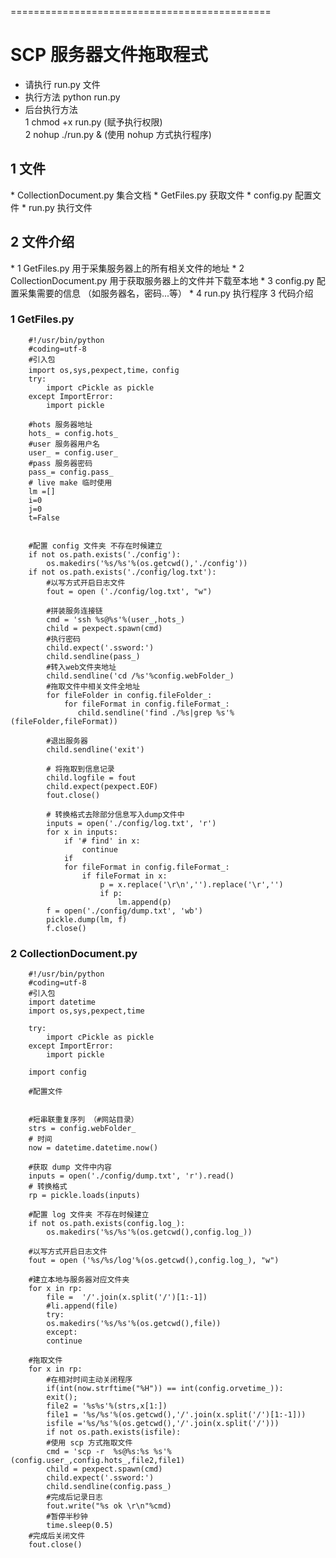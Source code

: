 =============================================

<h1>SCP 服务器文件拖取程式</h1>

* 请执行 run.py 文件		
* 执行方法 python run.py		
* 后台执行方法		
1 chmod +x run.py (赋予执行权限)	
2 nohup ./run.py & (使用 nohup 方式执行程序)	
<h2> 1 文件 </h2>
	* CollectionDocument.py    集合文档			
	* GetFiles.py    获取文件		
	* config.py    配置文件		
	* run.py    执行文件		
<h2> 2 文件介绍 </h2>
	* 1 GetFiles.py			
	用于采集服务器上的所有相关文件的地址		
	* 2 CollectionDocument.py		
	用于获取服务器上的文件并下载至本地		
	* 3 config.py		
	配置采集需要的信息 （如服务器名，密码...等）		
	* 4 run.py		
	执行程序		

</h2> 3 代码介绍 </h2>

### **1 GetFiles.py**

```
	#!/usr/bin/python
	#coding=utf-8
	#引入包
	import os,sys,pexpect,time，config
	try:
		import cPickle as pickle
	except ImportError:
		import pickle
			
	#hots 服务器地址
	hots_ = config.hots_
	#user 服务器用户名
	user_ = config.user_
	#pass 服务器密码
	pass_= config.pass_
	# live make 临时使用
	lm =[]
	i=0
	j=0
	t=False

	
	#配置 config 文件夹 不存在时候建立
	if not os.path.exists('./config'):
		os.makedirs('%s/%s'%(os.getcwd(),'./config'))
	if not os.path.exists('./config/log.txt'):
		#以写方式开启日志文件
		fout = open ('./config/log.txt', "w")
	
		#拼装服务连接链
		cmd = 'ssh %s@%s'%(user_,hots_)
		child = pexpect.spawn(cmd)
		#执行密码
		child.expect('.ssword:')
		child.sendline(pass_)
		#转入web文件夹地址
		child.sendline('cd /%s'%config.webFolder_)
		#拖取文件中相关文件全地址
		for fileFolder in config.fileFolder_:
			for fileFormat in config.fileFormat_:
			   child.sendline('find ./%s|grep %s'%(fileFolder,fileFormat))

		#退出服务器
		child.sendline('exit')
	
		# 将拖取到信息记录
		child.logfile = fout
		child.expect(pexpect.EOF)
		fout.close()

		# 转换格式去除部分信息写入dump文件中
		inputs = open('./config/log.txt', 'r')
		for x in inputs:
			if '# find' in x:
				continue
			if 
			for fileFormat in config.fileFormat_:
				if fileFormat in x:
					p = x.replace('\r\n','').replace('\r','')
					if p:
						lm.append(p)
		f = open('./config/dump.txt', 'wb')
		pickle.dump(lm, f)
		f.close()
```
### **2 CollectionDocument.py** 
```
	#!/usr/bin/python
	#coding=utf-8
	#引入包		
	import datetime
	import os,sys,pexpect,time

	try:
		import cPickle as pickle
	except ImportError:
		import pickle

	import config
	
	#配置文件

	
	#短串联重复序列 （#网站目录）
	strs = config.webFolder_
	# 时间
	now = datetime.datetime.now()
	
	#获取 dump 文件中内容
	inputs = open('./config/dump.txt', 'r').read()
	# 转换格式
	rp = pickle.loads(inputs)

	#配置 log 文件夹 不存在时候建立
	if not os.path.exists(config.log_):
		os.makedirs('%s/%s'%(os.getcwd(),config.log_))

	#以写方式开启日志文件
	fout = open ('%s/%s/log'%(os.getcwd(),config.log_), "w")

	#建立本地与服务器对应文件夹
	for x in rp:
		file =  '/'.join(x.split('/')[1:-1])
		#li.append(file)
		try:
		os.makedirs('%s/%s'%(os.getcwd(),file))
		except:
		continue

	#拖取文件
	for x in rp:
		#在相对时间主动关闭程序
		if(int(now.strftime("%H")) == int(config.orvetime_)):
		exit();
		file2 = '%s%s'%(strs,x[1:])
		file1 = '%s/%s'%(os.getcwd(),'/'.join(x.split('/')[1:-1]))
		isfile ='%s/%s'%(os.getcwd(),'/'.join(x.split('/')))
		if not os.path.exists(isfile):
		#使用 scp 方式拖取文件
		cmd = 'scp -r  %s@%s:%s %s'%(config.user_,config.hots_,file2,file1)
		child = pexpect.spawn(cmd)
		child.expect('.ssword:')
		child.sendline(config.pass_)
		#完成后记录日志
		fout.write("%s ok \r\n"%cmd)
		#暂停半秒钟
		time.sleep(0.5)
	#完成后关闭文件
	fout.close()
```

